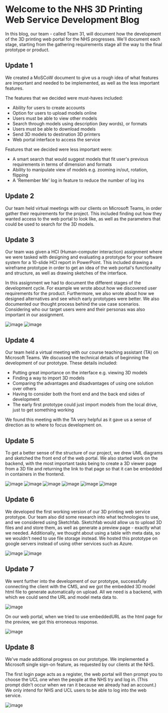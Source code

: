 # Welcome to the NHS 3D Printing Web Service Development Blog

In this blog, our team - called Team 31, will document how the development of the 3D printing web portal for the NHS progresses. We'll document each stage, starting from the gathering requirements stage all the way to the final prototype or product.

## Update 1

We created a MoSCoW document to give us a rough idea of what features are important and needed to be implemented, as well as the less important features.

The features that we decided were must-haves included:
* Ability for users to create accounts   
* Option for users to upload models online
* Users must be able to view other models
* Search through models using description (key words), or formats
* Users must be able to download models
* Send 3D models to destination 3D printers
* Web portal interface to access the service

Features that we decided were less important were:
* A smart search that would suggest models that fit user's previous requirements in terms of dimension and formats
* Ability to manipulate view of models e.g. zooming in/out, rotation, flipping
* A 'Remember Me' log in feature to reduce the number of log ins 

## Update 2

Our team held virtual meetings with our clients on Microsoft Teams, in order gather their requirements for the project. This included finding out how they wanted access to the web portal to look like, as well as the parameters that could be used to search for the 3D models.

## Update 3

Our team was given a HCI (Human-computer interaction) assignment where we were tasked with designing and evaluating a prototype for your software system for a 10-slide HCI report in PowerPoint. This included drawing a wireframe prototype in order to get an idea of the web portal's functionality and structure, as well as drawing sketches of the interface.

In this assignment we had to document the different stages of the development cycle. For example we wrote about how we discovered user requirements for the product.
Furthermore, we also wrote about how we designed alternatives and see which early prototypes were better. We also documented our thought process behind the use case scenarios. Considering who our target users were and their personas was also important in our assignment.

![image](/media/PHOTO-2020-11-09-20-16-15.jpg)
![image](/media/IMG_00B1DBA5F01E-1.jpeg)

## Update 4

Our team held a virtual meeting with our course teaching assistant (TA) on Microsoft Teams. We discussed the technical details of beginning the development of our prototype. These details included: 

* Putting great importance on the interface e.g. viewing 3D models
* Finding a way to import 3D models
* Comparing the advantages and disadvantages of using one solution over others
* Having to consider both the front end and the back end sides of development
* The early first prototype could just import models from the local drive, just to get something working

We found this meeting with the TA very helpful as it gave us a sense of direction as to where to focus development on.

## Update 5

To get a better sense of the structure of our project, we drew UML diagrams and sketched the front end of the web portal. We also started work on the backend, with the most important tasks being to create a 3D viewer page from a 3D file and returning the link to that page so that it can be embedded in containers in the frontend.

![image](/media/WhatsApp%20Image%202021-01-02%20at%2011.28.08%20AM%20(1).jpeg)
![image](/media/WhatsApp%20Image%202021-01-02%20at%2011.28.08%20AM.jpeg)
![image](/media/WhatsApp%20Image%202021-01-02%20at%2011.28.09%20AM%20(1).jpeg)
![image](/media/WhatsApp%20Image%202021-01-02%20at%2011.28.09%20AM.jpeg)
![image](/media/WhatsApp%20Image%202021-01-02%20at%2011.28.10%20AM.jpeg)
![image](/media/WhatsApp%20Image%202021-01-02%20at%2011.28.11%20AM.jpeg)

## Update 6 

We developed the first working version of our 3D printing web service prototype. Our team also did some research into what technologies to use, and we considered using Sketchfab. Sketchfab would allow us to upload 3D files and and store them, as well as generate a preview page - exactly what we needed. Additionally, we thought about using a table with meta data, so we wouldn't need to use file storage instead. We hosted this prototype on google servers instead of using other services such as Azure.

![image](/media/prototype1.jpeg)
![image](/media/prototype.gif)
 
## Update 7

We went further into the development of our prototype, successfully connecting the client with the CMS, and we got the embedded 3D model html file to generate automatically on upload. All we need is a backend, with which we could send the URL and model meta data to. 

![image](/media/update7-0.jpeg)

On our web portal, when we tried to use embeddedURL as the html page for the preview, we got this erroneous response. 

![image](/media/update7-1.jpeg)

## Update 8

We've made additional progress on our prototype. We implemented a Microsoft single sign-on feature, as requested by our clients at the NHS.

The first login page acts as a register, the web portal will then prompt you to choose the UCL one when the people at the NHS try and log in. (This prompt didn't occur when we ran it because we already had an account.) We only intend for NHS and UCL users to be able to log into the web service.

![image](/media/updateVideo1.gif)


